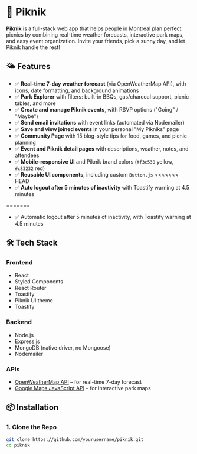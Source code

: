 # 🧺 Piknik

**Piknik** is a full-stack web app that helps people in Montreal plan perfect picnics by combining real-time weather forecasts, interactive park maps, and easy event organization. Invite your friends, pick a sunny day, and let Piknik handle the rest!

## 🌤 Features

- ✅ **Real-time 7-day weather forecast** (via OpenWeatherMap API), with icons, date formatting, and background animations
- ✅ **Park Explorer** with filters: built-in BBQs, gas/charcoal support, picnic tables, and more
- ✅ **Create and manage Piknik events**, with RSVP options ("Going" / "Maybe")
- ✅ **Send email invitations** with event links (automated via Nodemailer)
- ✅ **Save and view joined events** in your personal "My Pikniks" page
- ✅ **Community Page** with 15 blog-style tips for food, games, and picnic planning
- ✅ **Event and Piknik detail pages** with descriptions, weather, notes, and attendees
- ✅ **Mobile-responsive UI** and Piknik brand colors (`#f3c530` yellow, `#c83232` red)
- ✅ **Reusable UI components**, including custom `Button.js`
<<<<<<< HEAD
- ✅ **Auto logout after 5 minutes of inactivity** with Toastify warning at 4.5 minutes

=======
+ ✅ Automatic logout after 5 minutes of inactivity, with Toastify warning at 4.5 minutes

## 🛠️ Tech Stack

### Frontend
- React
- Styled Components
- React Router
- Toastify
- Piknik UI theme
- Toastify

### Backend
- Node.js
- Express.js
- MongoDB (native driver, no Mongoose)
- Nodemailer

### APIs
- [OpenWeatherMap API](https://openweathermap.org/api) – for real-time 7-day forecast
- [Google Maps JavaScript API](https://developers.google.com/maps/documentation/javascript/overview) – for interactive park maps

## 📦 Installation

### 1. Clone the Repo

```bash
git clone https://github.com/yourusername/piknik.git
cd piknik
